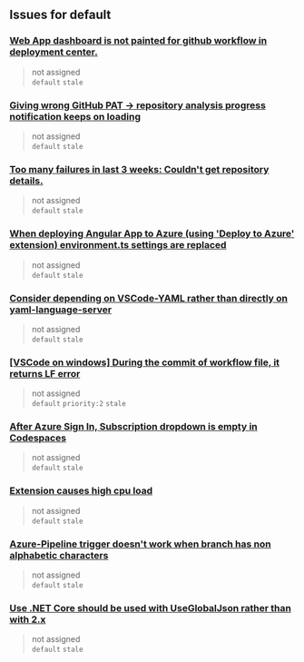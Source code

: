 ## Issues for default
  
###  [Web App dashboard is not painted for github workflow in deployment center. ](https://github.com/microsoft/vscode-deploy-azure/issues/153)  
> not assigned  
  `default` `stale`
  
###  [Giving wrong GitHub PAT -> repository analysis progress notification keeps on loading](https://github.com/microsoft/vscode-deploy-azure/issues/142)  
> not assigned  
  `default` `stale`
  
###  [Too many failures in last 3 weeks: Couldn't get repository details. ](https://github.com/microsoft/vscode-deploy-azure/issues/139)  
> not assigned  
  `default` `stale`
  
###  [When deploying Angular App to Azure (using 'Deploy to Azure' extension) environment.ts settings are replaced](https://github.com/microsoft/vscode-deploy-azure/issues/138)  
> not assigned  
  `default` `stale`
  
###  [Consider depending on VSCode-YAML rather than directly on yaml-language-server](https://github.com/microsoft/vscode-deploy-azure/issues/130)  
> not assigned  
  `default` `stale`
  
###  [[VSCode on windows] During the commit of workflow file, it returns LF error](https://github.com/microsoft/vscode-deploy-azure/issues/121)  
> not assigned  
  `default` `priority:2` `stale`
  
###  [After Azure Sign In, Subscription dropdown is empty in Codespaces](https://github.com/microsoft/vscode-deploy-azure/issues/97)  
> not assigned  
  `default` `stale`
  
###  [Extension causes high cpu load](https://github.com/microsoft/vscode-deploy-azure/issues/78)  
> not assigned  
  `default` `stale`
  
###  [Azure-Pipeline trigger doesn't work when branch has non alphabetic characters ](https://github.com/microsoft/vscode-deploy-azure/issues/55)  
> not assigned  
  `default` `stale`
  
###  [Use .NET Core should be used with UseGlobalJson rather than with 2.x ](https://github.com/microsoft/vscode-deploy-azure/issues/46)  
> not assigned  
  `default` `stale`